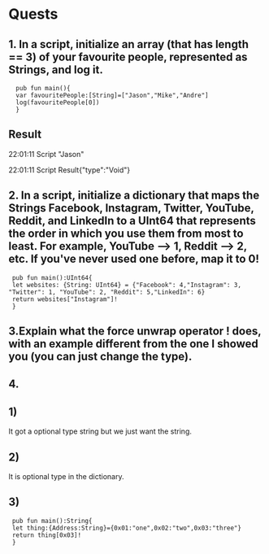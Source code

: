 # Quests
## 1. In a script, initialize an array (that has length == 3) of your favourite people, represented as Strings, and log it.
```
  pub fun main(){
  var favouritePeople:[String]=["Jason","Mike","Andre"]
  log(favouritePeople[0])
  }
```
## Result
22:01:11 Script "Jason"

22:01:11 Script Result{"type":"Void"}
## 2. In a script, initialize a dictionary that maps the Strings Facebook, Instagram, Twitter, YouTube, Reddit, and LinkedIn to a UInt64 that represents the order in which you use them from most to least. For example, YouTube --> 1, Reddit --> 2, etc. If you've never used one before, map it to 0!
```
 pub fun main():UInt64{
 let websites: {String: UInt64} = {"Facebook": 4,"Instagram": 3, "Twitter": 1, "YouTube": 2, "Reddit": 5,"LinkedIn": 6}
 return websites["Instagram"]!
 }
```
## 3.Explain what the force unwrap operator ! does, with an example different from the one I showed you (you can just change the type).
## 4.
## 1)
It got a optional type string but we just want the string.
## 2)
It is optional type in the dictionary.
## 3)
```
 pub fun main():String{
 let thing:{Address:String}={0x01:"one",0x02:"two",0x03:"three"}
 return thing[0x03]!
 }
 ```



